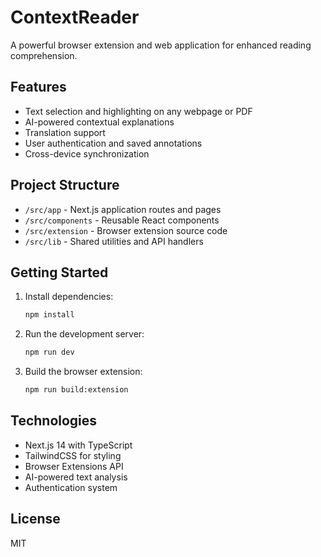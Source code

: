 # ContextReader

A powerful browser extension and web application for enhanced reading comprehension.

## Features

- Text selection and highlighting on any webpage or PDF
- AI-powered contextual explanations
- Translation support
- User authentication and saved annotations
- Cross-device synchronization

## Project Structure

- `/src/app` - Next.js application routes and pages
- `/src/components` - Reusable React components
- `/src/extension` - Browser extension source code
- `/src/lib` - Shared utilities and API handlers

## Getting Started

1. Install dependencies:
   ```bash
   npm install
   ```

2. Run the development server:
   ```bash
   npm run dev
   ```

3. Build the browser extension:
   ```bash
   npm run build:extension
   ```

## Technologies

- Next.js 14 with TypeScript
- TailwindCSS for styling
- Browser Extensions API
- AI-powered text analysis
- Authentication system

## License

MIT
